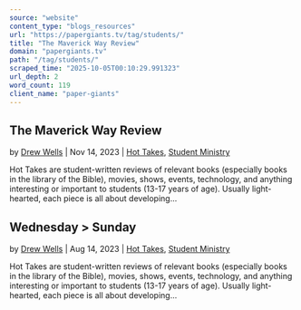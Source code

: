 ```yaml
---
source: "website"
content_type: "blogs_resources"
url: "https://papergiants.tv/tag/students/"
title: "The Maverick Way Review"
domain: "papergiants.tv"
path: "/tag/students/"
scraped_time: "2025-10-05T00:10:29.991323"
url_depth: 2
word_count: 119
client_name: "paper-giants"
---
```


## The Maverick Way Review

by [Drew Wells](https://papergiants.tv/author/drew/ "Posts by Drew Wells") | Nov 14, 2023 | [Hot Takes](https://papergiants.tv/category/studentresources/hot-takes/), [Student Ministry](https://papergiants.tv/category/studentresources/)

Hot Takes are student-written reviews of relevant books (especially books in the library of the Bible), movies, shows, events, technology, and anything interesting or important to students (13-17 years of age). Usually light-hearted, each piece is all about developing...

## Wednesday > Sunday

by [Drew Wells](https://papergiants.tv/author/drew/ "Posts by Drew Wells") | Aug 14, 2023 | [Hot Takes](https://papergiants.tv/category/studentresources/hot-takes/), [Student Ministry](https://papergiants.tv/category/studentresources/)

Hot Takes are student-written reviews of relevant books (especially books in the library of the Bible), movies, shows, events, technology, and anything interesting or important to students (13-17 years of age). Usually light-hearted, each piece is all about developing...
